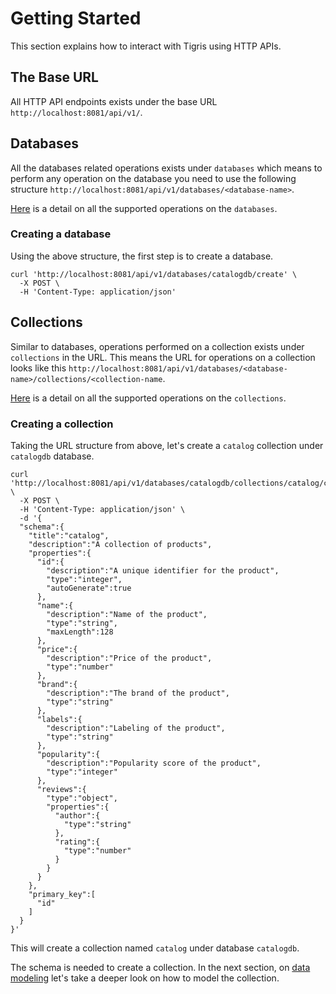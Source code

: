 # Getting Started

This section explains how to interact with Tigris using HTTP APIs.

## The Base URL

All HTTP API endpoints exists under the base URL `http://localhost:8081/api/v1/`.

## Databases

All the databases related operations exists under `databases` which means to perform any operation on the database
you need to use the following structure `http://localhost:8081/api/v1/databases/<database-name>`.

[Here](https://docs.tigrisdata.com/apidocs/#tag/Databases) is a detail on all the supported operations on the `databases`.

### Creating a database

Using the above structure, the first step is to create a database.

```shell
curl 'http://localhost:8081/api/v1/databases/catalogdb/create' \
  -X POST \
  -H 'Content-Type: application/json'
```

## Collections

Similar to databases, operations performed on a collection exists under `collections` in the URL. This means the URL for
operations on a collection looks like this `http://localhost:8081/api/v1/databases/<database-name>/collections/<collection-name`.

[Here](https://docs.tigrisdata.com/apidocs/#tag/Collections) is a detail on all the supported operations on the `collections`.

### Creating a collection

Taking the URL structure from above, let's create a `catalog` collection under `catalogdb` database.

```shell
curl 'http://localhost:8081/api/v1/databases/catalogdb/collections/catalog/createOrUpdate' \
  -X POST \
  -H 'Content-Type: application/json' \
  -d '{
  "schema":{
    "title":"catalog",
    "description":"A collection of products",
    "properties":{
      "id":{
        "description":"A unique identifier for the product",
        "type":"integer",
        "autoGenerate":true
      },
      "name":{
        "description":"Name of the product",
        "type":"string",
        "maxLength":128
      },
      "price":{
        "description":"Price of the product",
        "type":"number"
      },
      "brand":{
        "description":"The brand of the product",
        "type":"string"
      },
      "labels":{
        "description":"Labeling of the product",
        "type":"string"
      },
      "popularity":{
        "description":"Popularity score of the product",
        "type":"integer"
      },
      "reviews":{
        "type":"object",
        "properties":{
          "author":{
            "type":"string"
          },
          "rating":{
            "type":"number"
          }
        }
      }
    },
    "primary_key":[
      "id"
    ]
  }
}'
```

This will create a collection named `catalog` under database `catalogdb`.

The schema is needed to create a collection. In the next section, on [data modeling](datamodel/overview.mdx) let's take a deeper look
on how to model the collection.
